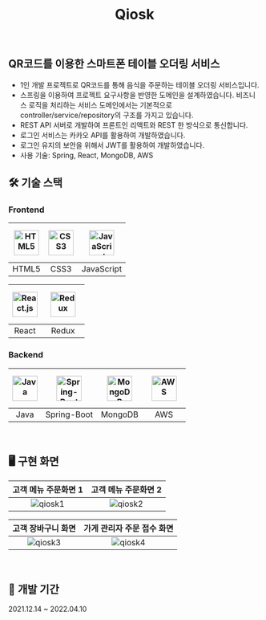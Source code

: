 
<div align="center">
   <br /><h1>Qiosk</h1>
  <br />
</div>

##  QR코드를 이용한 스마트폰 테이블 오더링 서비스 
- 1인 개발 프로젝트로 QR코드를 통해 음식을 주문하는 테이블 오더링 서비스입니다.
- 스프링을 이용하여 프로젝트 요구사항을 반영한 도메인을 설계하였습니다. 비즈니스 로직을 처리하는 서비스 도메인에서는 기본적으로 controller/service/repository의 구조를 가지고 있습니다.
- REST API 서버로 개발하여 프론트인 리액트와 REST 한 방식으로 통신합니다.
- 로그인 서비스는 카카오 API를 활용하여 개발하였습니다.
- 로그인 유지의 보안을 위해서 JWT를 활용하여 개발하였습니다.
- 사용 기술: Spring, React, MongoDB, AWS
                                                                                                                                                                               


## 🛠 기술 스택


### **Frontend**

| <img src="https://profilinator.rishav.dev/skills-assets/html5-original-wordmark.svg" alt="HTML5" width="50px" height="50px" /> | <img src="https://profilinator.rishav.dev/skills-assets/css3-original-wordmark.svg" alt="CSS3" width="50px" height="50px" /> | <a href="https://www.javascript.com/" target="_blank"><img style="margin: 10px" src="https://profilinator.rishav.dev/skills-assets/javascript-original.svg" alt="JavaScript" height="50" /></a>  |
| :----------------------------------------------------------------------------------------------------------------------------: | :--------------------------------------------------------------------------------------------------------------------------: | :-----------------------------------------------------------------------------------------------------------------------------: |
|                                                             HTML5                                                              |                                                             CSS3                                                             |                                                           JavaScript                                                            |

| <img src="https://profilinator.rishav.dev/skills-assets/react-original-wordmark.svg" alt="React.js" width="50px" height="50px" /> | <a href="https://redux.js.org/" target="_blank"><img style="margin: 10px" src="https://profilinator.rishav.dev/skills-assets/redux-original.svg" alt="Redux" height="50" /></a>   |
| :-------------------------------------------------------------------------------------------------------------------------------: | :-------------------------------------------------------------------------------------------------------------------------------: |
|                                                               React                                                               |                                                           Redux                                                  | 

### **Backend**

| <img src="https://profilinator.rishav.dev/skills-assets/java-original-wordmark.svg" alt="Java" width="50px" height="50px" /> | <img src="https://www.seekpng.com/png/full/8-80775_spring-logo-png-transparent-spring-java.png" alt="Spring-Boot" width="50px" height="50px" /> |<a href="https://www.mongodb.com/" target="_blank"><img style="margin: 10px" src="https://profilinator.rishav.dev/skills-assets/mongodb-original-wordmark.svg" alt="MongoDB" height="50" /></a>   | <a href="https://aws.amazon.com/" target="_blank"><img style="margin: 10px" src="https://profilinator.rishav.dev/skills-assets/amazonwebservices-original-wordmark.svg" alt="AWS" height="50" /></a>     | 
| :---------------------------------------------------------------------------------------------------------------------------------------------: | :------------------------------------------------------------------------------------------------------------------------------------------------------------------: | :----------------------------------------------------------------------------------------------------------------------------: | :----------------------------------------------------------------------------------------------------: |
|                                                             Java                                                             |                                                                   Spring-Boot                                                                   |                                                                              MongoDB                                                                               |                                                             AWS                                                              |


<br/>

## 🖥️ 구현 화면

|                             고객 메뉴 주문화면 1                           |                       고객 메뉴 주문화면 2                    |
| :-------------------------------------------------------------------: | :----------------------------------------------------------------------------------------: |
| ![qiosk1](https://github.com/pletain/qiosk/assets/45763117/1670c983-c352-4ce6-8752-462f7a361bcf)|![qiosk2](https://github.com/pletain/qiosk/assets/45763117/bc71f0b5-8e98-42ee-b211-50dd48cd89b1)

|                            고객 장바구니 화면                             |                           가게 관리자 주문 접수 화면                   |
| :-------------------------------------------------------------------: | :----------------------------------------------------------------------------------------: |
| ![qiosk3](https://github.com/pletain/qiosk/assets/45763117/a3a064c0-bf5a-4b81-9382-d90e38dee0c8) |![qiosk4](https://github.com/pletain/qiosk/assets/45763117/b2f94618-913d-40d3-a511-52c80cd24f6f) |






<br />
       

## 📅 개발 기간

2021.12.14 ~  2022.04.10

<br />
